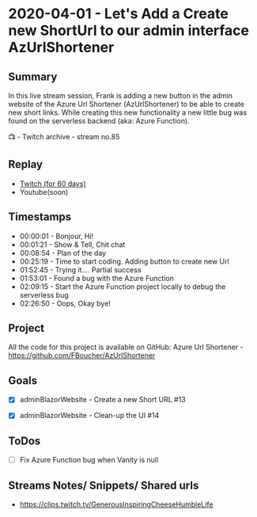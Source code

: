 
# 2020-04-01 - Let's Add a Create new ShortUrl to our admin interface AzUrlShortener

Summary
-------

In this live stream session, Frank is adding a new button in the admin website of the Azure Url Shortener (AzUrlShortener) to be able to create new short links. While creating this new functionality a new little bug was found on the serverless backend (aka: Azure Function).

📺 - Twitch archive - stream no.85

Replay
------

- [Twitch (for 60 days)](https://www.twitch.tv/videos/580576570)
- Youtube(soon)


Timestamps
--------

- 00:00:01 - Bonjour, Hi!
- 00:01:21 - Show & Tell, Chit chat
- 00:08:54 - Plan of the day
- 00:25:19 - Time to start coding. Adding button to create new Url
- 01:52:45 - Trying it.... Partial success
- 01:53:01 - Found a bug with the Azure Function  
- 02:09:15 - Start the Azure Function project locally to debug the serverless bug
- 02:26:50 - Oops, Okay bye!


Project
-------

All the code for this project is available on GitHub: Azure Url Shortener - https://github.com/FBoucher/AzUrlShortener



Goals
-----

- [X] adminBlazorWebsite - Create a new Short URL #13
- [X] adminBlazorWebsite - Clean-up the UI #14


ToDos
-----
- [ ] Fix Azure Function bug when Vanity is null



Streams Notes/ Snippets/ Shared urls
-----------------------------------

- https://clips.twitch.tv/GenerousInspiringCheeseHumbleLife



